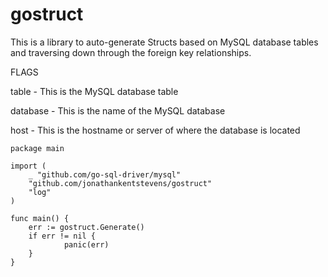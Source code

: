 # gostruct
This is a library to auto-generate Structs based on MySQL database tables and traversing down through the foreign key relationships.

FLAGS 

table - This is the MySQL database table
    
database - This is the name of the MySQL database
    
host - This is the hostname or server of where the database is located


    package main

    import (
    	_ "github.com/go-sql-driver/mysql"
    	"github.com/jonathankentstevens/gostruct"
    	"log"
    )

    func main() {
    	err := gostruct.Generate()
    	if err != nil {
    	        panic(err)
    	}
    }
